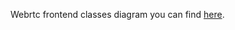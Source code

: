 Webrtc frontend classes diagram you can find [here](https://www.draw.io/?lightbox=1&highlight=0000ff&edit=_blank&layers=1&nav=1&title=draw.io-uml_diagram.xml#Uhttps%3A%2F%2Fraw.githubusercontent.com%2FDeathangel908%2Fdjangochat-config%2Fmaster%2Fdraw.io-uml_diagram.xml).